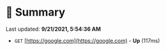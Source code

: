 # 📖 Summary
Last updated: **9/21/2021, 5:54:36 AM**

- `GET` [https://google.com](https://google.com) - **Up** (117ms)
